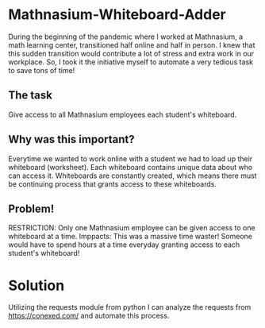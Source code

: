 # Mathnasium-Whiteboard-Adder
During the beginning of the pandemic where I worked at Mathnasium, a math learning center, transitioned half online and half in person. I knew that this sudden transition would contribute a lot of stress and extra work in our workplace. So, I took it the initiative myself to automate a very tedious task to save tons of time!

## The task
Give access to all Mathnasium employees each student's whiteboard.

## Why was this important?
Everytime we wanted to work online with a student we had to load up their whiteboard (worksheet). 
Each whiteboard contains unique data about who can access it.
Whiteboards are constantly created, which means there must be continuing process that grants access to these whiteboards.  

## Problem!
RESTRICTION: Only one Mathnasium employee can be given access to one whiteboard at a time.
Imppacts: This was a massive time waster! Someone would have to spend hours at a time everyday granting access to each student's whiteboard!

# Solution
Utilizing the requests module from python I can analyze the requests from https://conexed.com/ and automate this process. 


